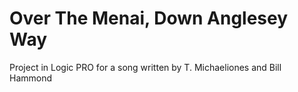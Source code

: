 # Over The Menai, Down Anglesey Way
Project in Logic PRO for a song written by 
T. Michaeliones and Bill Hammond
